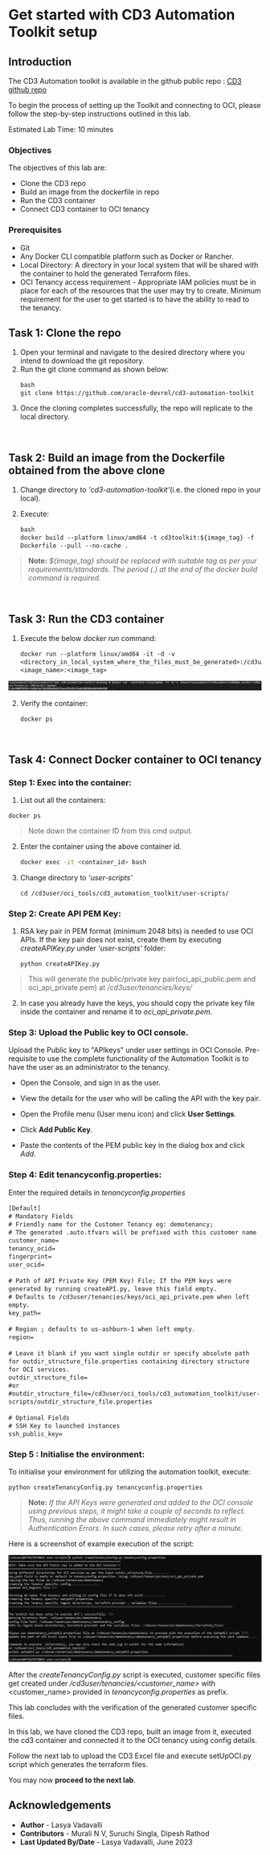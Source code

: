 # Get started with CD3 Automation Toolkit setup

## **Introduction**

The CD3 Automation toolkit is available in the github public repo : [CD3 github repo](https://github.com/oracle-devrel/cd3-automation-toolkit)  


To begin the process of setting up the Toolkit and connecting to OCI, please follow the step-by-step instructions outlined in this lab.

Estimated Lab Time: 10 minutes
<br>

### Objectives

The objectives of this lab are:

- Clone the CD3 repo
- Build an image from the dockerfile in repo
- Run the CD3 container
- Connect CD3 container to OCI tenancy

### Prerequisites

- Git 
- Any Docker CLI compatible platform such as Docker or Rancher.
- Local Directory: A directory in your local system that will be shared with the container to hold the generated Terraform files.
- OCI Tenancy access requirement - Appropriate IAM policies must be in place for each of the resources that the user may try to create. Minimum requirement for the user to get started is to have the ability to read to the tenancy.
 
## Task 1: Clone the repo

1. Open your terminal and navigate to the desired directory where you intend to download the git repository.
2. Run the git clone command as shown below:
    ```
    bash
    git clone https://github.com/oracle-devrel/cd3-automation-toolkit
    ```
3. Once the cloning completes successfully, the repo will replicate to the local directory.

<br>

## Task 2: Build an image from the Dockerfile obtained from the above clone

1. Change directory to *'cd3-automation-toolkit'*(i.e. the cloned repo in your local).

2. Execute:
   ```
   bash 
   docker build --platform linux/amd64 -t cd3toolkit:${image_tag} -f Dockerfile --pull --no-cache . 
   ```

> __Note:__ *${image_tag} should be replaced with suitable tag as per your requirements/standards. The period (.) at the end of the docker build command is required.*

<br>

## **Task 3: Run the CD3 container**

1. Execute the below *docker run* command:

   ```
   docker run --platform linux/amd64 -it -d -v <directory_in_local_system_where_the_files_must_be_generated>:/cd3user/tenancies <image_name>:<image_tag>
   ```
![docker_run](images/docker_run.png "docker run command example")

2. Verify the container:
   ```
   docker ps
   ```
<br>

## Task 4: Connect Docker container to OCI tenancy

###  **Step 1: Exec into the container:**
 
 1. List out all the containers:

   ```
   docker ps
   ```
> Note down the container ID from this cmd output.

2. Enter the container using the above container id.

   ```bash
   docker exec -it <container_id> bash
   ```
3. Change directory to *'user-scripts'*

   ```
   cd /cd3user/oci_tools/cd3_automation_toolkit/user-scripts/
   ```
### **Step 2: Create API PEM Key:**

1. RSA key pair in PEM format (minimum 2048 bits) is needed to use OCI APIs. If the key pair does not exist, create them by executing *createAPIKey.py* under *'user-scripts'* folder:

   ``` 
   python createAPIKey.py 
   ```

> This will generate the public/private key pair(oci_api_public.pem and oci_api_private.pem) at */cd3user/tenancies/keys/*

2. In case you already have the keys, you should copy the private key file inside the container and rename it to *oci_api_private.pem*.

### **Step 3: Upload the Public key to OCI console.**

Upload the Public key to "APIkeys" under user settings in OCI Console. Pre-requisite to use the complete functionality of the Automation Toolkit is to have the user as an administrator to the tenancy.

   - Open the Console, and sign in as the user.
   - View the details for the user who will be calling the API with the key pair.

   - Open the Profile menu (User menu icon) and click **User Settings**.

   - Click **Add Public Key**.
   - Paste the contents of the PEM public key in the dialog box and click *Add*.

### **Step 4: Edit tenancyconfig.properties:**

Enter the required details in *tenancyconfig.properties*

```
[Default]
# Mandatory Fields
# Friendly name for the Customer Tenancy eg: demotenancy;
# The generated .auto.tfvars will be prefixed with this customer name
customer_name=
tenancy_ocid=
fingerprint=
user_ocid=

# Path of API Private Key (PEM Key) File; If the PEM keys were generated by running createAPI.py, leave this field empty.
# Defaults to /cd3user/tenancies/keys/oci_api_private.pem when left empty.
key_path=

# Region ; defaults to us-ashburn-1 when left empty.
region=

# Leave it blank if you want single outdir or specify absolute path for outdir_structure_file.properties containing directory structure for OCI services.
outdir_structure_file=
#or
#outdir_structure_file=/cd3user/oci_tools/cd3_automation_toolkit/user-scripts/outdir_structure_file.properties

# Optional Fields
# SSH Key to launched instances
ssh_public_key=

```
### **Step 5 : Initialise the environment:**

To initialise your environment for utilizing the automation toolkit, execute:

```
python createTenancyConfig.py tenancyconfig.properties
```

> **Note:** *If the API Keys were generated and added to the OCI console using previous steps, it might take a couple of seconds to reflect. Thus, running the above command immediately might result in Authentication Errors.
In such cases, please retry after a minute.*

Here is a screenshot of example execution of the script:

![tenancyconfig](images/tenancyconfig.png "tenancy config execution example")
 
After the *createTenancyConfig.py* script is executed, customer specific files get created under */cd3user/tenancies/\<customer_name>* with \<customer_name> provided in *tenancyconfig.properties* as prefix.

This lab concludes with the verification of the generated customer specific files.

In this lab, we have cloned the CD3 repo, built an image from it, executed the cd3 container and connected it to the OCI tenancy using config details.

Follow the next lab to upload the CD3 Excel file and execute setUpOCI.py script which generates the terraform files. 

You may now __proceed to the next lab__.

## Acknowledgements

- __Author__ - Lasya Vadavalli
- __Contributors__ - Murali N V, Suruchi Singla, Dipesh Rathod
- __Last Updated By/Date__ - Lasya Vadavalli, June 2023
